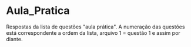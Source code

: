 # Aula_Pratica
Respostas da lista de questões "aula prática".
A numeração das questões está correspondente a ordem da lista, arquivo 1 = questão 1 e assim por diante.


